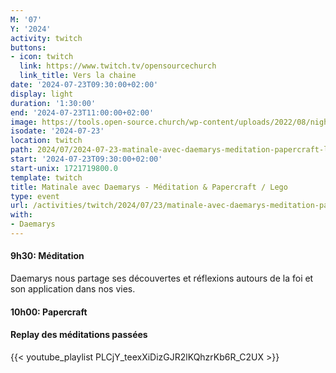 ```yaml
---
M: '07'
Y: '2024'
activity: twitch
buttons:
- icon: twitch
  link: https://www.twitch.tv/opensourcechurch
  link_title: Vers la chaine
date: '2024-07-23T09:30:00+02:00'
display: light
duration: '1:30:00'
end: '2024-07-23T11:00:00+02:00'
image: https://tools.open-source.church/wp-content/uploads/2022/08/night-sky-osc-noms-de-dieu.jpg
isodate: '2024-07-23'
location: twitch
path: 2024/07/2024-07-23-matinale-avec-daemarys-meditation-papercraft-lego.md
start: '2024-07-23T09:30:00+02:00'
start-unix: 1721719800.0
template: twitch
title: Matinale avec Daemarys - Méditation & Papercraft / Lego
type: event
url: /activities/twitch/2024/07/23/matinale-avec-daemarys-meditation-papercraft-lego
with:
- Daemarys
---
```

#### 9h30: Méditation



Daemarys nous partage ses découvertes et réflexions autours de la foi et son application dans nos vies.

#### 10h00: Papercraft


#### Replay des méditations passées

{{< youtube_playlist PLCjY_teexXiDizGJR2lKQhzrKb6R_C2UX >}}
